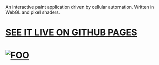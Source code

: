 An interactive paint application driven by cellular automation. Written in WebGL and pixel shaders.

# [SEE IT LIVE ON GITHUB PAGES](http://xpl.github.com/expression)

# [![FOO](https://cdn.jpg.wtf/futurico/23/2e/1501374236-232e5a0676a9045c9d4dc042350f679c.png)](http://xpl.github.com/expression)
